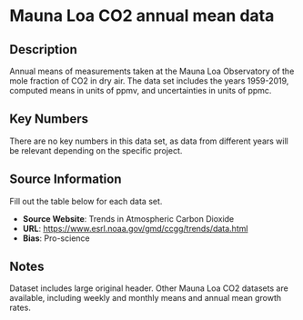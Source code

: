 # Mauna Loa CO2 annual mean data 

## Description 
Annual means of measurements taken at the Mauna Loa Observatory of the mole 
fraction of CO2 in dry air. The data set includes the years 1959-2019, computed
means in units of ppmv, and uncertainties in units of ppmc.

## Key Numbers
There are no key numbers in this data set, as data from different years will be
relevant depending on the specific project.

## Source Information
Fill out the table below for each data set. 

* **Source Website**: Trends in Atmospheric Carbon Dioxide
* **URL**: https://www.esrl.noaa.gov/gmd/ccgg/trends/data.html
* **Bias**: Pro-science

## Notes 
Dataset includes large original header. Other Mauna Loa CO2 datasets are available,
including weekly and monthly means and annual mean growth rates.